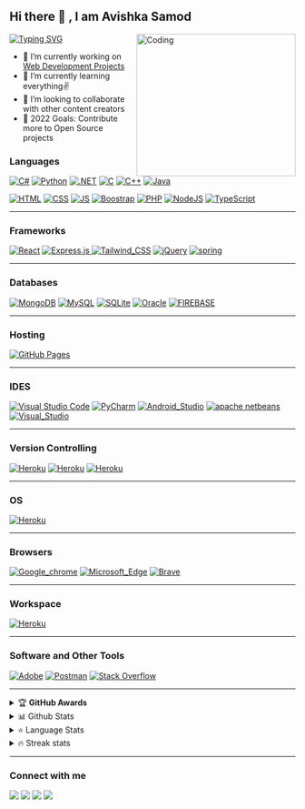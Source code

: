 ## Hi there 🙌 , I am Avishka Samod

[![Typing SVG](https://readme-typing-svg.herokuapp.com/?lines=Full-Stack+Web+Developer;Software+Engineer;Mobile-Application+Developer)](https://git.io/typing-svg)
<img align="right" alt="Coding" src="https://cdn.dribbble.com/users/1162077/screenshots/3848914/programmer.gif"  width="280" height="250" />

- 🔭 I’m currently working on [Web Development Projects](https://github.com/A-Samod)
- 🌱 I’m currently learning everything✌️
- 👯 I’m looking to collaborate with other content creators
- 🥅 2022 Goals: Contribute more to Open Source projects
<!-- - ⚡ Fun fact: I love to play games -->

### Languages

<a href="#"><img alt="C#" src="https://img.shields.io/badge/C%23-239120?logo=c-sharp&logoColor=white" ></a>
<a href="#"><img alt="Python" src="https://img.shields.io/badge/Python-3776AB?logo=python&logoColor=white"></a>
<a href="#"><img alt=".NET" src="https://img.shields.io/badge/.NET-5C2D91?logo=.net&logoColor=white" ></a>
<a href="#"><img alt="C" src="https://img.shields.io/badge/C-00599C?logo=c&logoColor=white" ></a>
<a href="#"><img alt="C++" src="https://img.shields.io/badge/C%2B%2B-00599C?logo=c%2B%2B&logoColor=white" ></a>
<a href="#"><img alt="Java" src="https://img.shields.io/badge/Java-ED8B00?logo=java&logoColor=white" ></a>

<a href="#"><img alt="HTML" src="https://img.shields.io/badge/HTML%20-%23E34F26.svg?logo=html5&logoColor=white" ></a>
<a href="#"><img alt="CSS" src="https://img.shields.io/badge/CSS%20-%231572B6.svg?logo=css3&logoColor=white" ></a>
<a href="#"><img alt="JS" src="https://img.shields.io/badge/JavaScript%20-%23F7DF1E.svg?logo=javascript&logoColor=black" ></a>
<a href="#"><img alt="Boostrap" src="https://img.shields.io/badge/-Bootstrap-563D7C?&logo=bootstrap" ></a>
<a href="#"><img alt="PHP" src="https://img.shields.io/badge/PHP-%23777BB4.svg?logo=php&logoColor=white"></a>
<a href="#"><img alt="NodeJS" src="https://img.shields.io/badge/Node.js%20-%2343853D.svg?logo=node-dot-js&logoColor=white" ></a>
<a href="#"><img alt="TypeScript" src="https://img.shields.io/badge/TypeScript%20-%23007ACC.svg?logo=typescript&logoColor=white" ></a>

---

### Frameworks

<a href="#"><img alt="React" src="https://img.shields.io/badge/React-20232A?&logo=react&logoColor=61DAFB" ></a>
<a href="#"><img alt="Express.js" src="https://img.shields.io/badge/Express.js%20-%23404d59.svg?logo=express&logoColor=white"> </a>
<a href="#"><img alt="Tailwind_CSS" src="https://img.shields.io/badge/Tailwind_CSS-38B2AC?&logo=tailwind-css&logoColor=white" ></a>
<a href="#"><img alt="jQuery" src="https://img.shields.io/badge/jQuery-0769AD?&logo=jquery&logoColor=white" ></a>
<a href="#"><img alt="spring" src="https://img.shields.io/badge/Spring-6DB33F?logo=spring&logoColor=white" ></a>

---

### Databases

<a href="#"><img alt="MongoDB" src ="https://img.shields.io/badge/MongoDB-%234ea94b.svg?logo=mongodb&logoColor=white"></a>
<a href="#"><img alt="MySQL" src="https://img.shields.io/badge/MySQL-%2300f.svg?logo=mysql&logoColor=white"></a>
<a href="#"><img alt="SQLite" src="https://img.shields.io/badge/SQLite-07405E?&logo=sqlite&logoColor=white" ></a>
<a href="#"><img alt="Oracle" src="https://img.shields.io/badge/Oracle-F80000?&logo=Oracle&logoColor=white" ></a>
<a href="#"><img alt="FIREBASE" src="https://img.shields.io/badge/Firebase-007ACC?&logo=firebase" ></a>

---

### Hosting

<!-- a href="#"><img alt="Stack Overflow" src="https://img.shields.io/badge/Amazon_AWS-232F3E?&logo=amazon-aws&logoColor=white"></!-->

<a href="#"><img alt="GitHub Pages" src="https://img.shields.io/badge/GitHub%20Pages-%23327FC7.svg?logo=github&logoColor=white" ></a>

---

### IDES

<a href="#"><img alt="Visual Studio Code" src="https://img.shields.io/badge/Visual%20Studio%20Code-0078d7.svg?logo=visual-studio-code&logoColor=white"></a>
<a href="#"><img alt="PyCharm" src="https://img.shields.io/badge/PyCharm-000000.svg?&logo=PyCharm&logoColor=white"></a>
<a href="#"><img alt="Android_Studio" src="https://img.shields.io/badge/Android_Studio-3DDC84?&logo=android-studio&logoColor=white"></a>
<a href="#"><img alt="apache netbeans" src="https://img.shields.io/badge/apache%20netbeans-1B6AC6?&logo=apache%20netbeans%20IDE&logoColor=white"></a>
<a href="#"><img alt="Visual_Studio" src="https://img.shields.io/badge/Visual_Studio-5C2D91?&logo=visual%20studio&logoColor=white"></a>

---

### Version Controlling

<a href="#"><img alt="Heroku" src="https://img.shields.io/badge/-Git-black?&logo=git" ></a>
<a href="#"><img alt="Heroku" src="https://img.shields.io/badge/-GitHub-181717?style=flat-square&logo=github" ></a>
<a href="#"><img alt="Heroku" src="https://img.shields.io/badge/GitLab-330F63?&logo=gitlab&logoColor=white" ></a>

---

### OS

<a href="#"><img alt="Heroku" src="https://img.shields.io/badge/Windows-0078D6?&logo=windows&logoColor=white" ></a>

---

### Browsers

<a href="#"><img alt="Google_chrome" src="https://img.shields.io/badge/Google_chrome-4285F4?&logo=Google-chrome&logoColor=white" ></a>
<a href="#"><img alt="Microsoft_Edge" src="https://img.shields.io/badge/Microsoft_Edge-0078D7?&logo=Microsoft-edge&logoColor=whit" ></a>
<a href="#"><img alt="Brave" src="https://img.shields.io/badge/Brave-FF1B2D?&logo=Brave&logoColor=white" ></a>

---

### Workspace

<a href="#"><img alt="Heroku" src="https://img.shields.io/badge/Intel-Core_i5_8th-0071C5?style=for-the-badge&logo=intel&logoColor=white" ></a>

---

### Software and Other Tools

<a href="#"><img alt="Adobe" src="https://img.shields.io/badge/Adobe%20-%23FF0000.svg?logo=adobe&logoColor=white"></a>
<a href="#"><img alt="Postman" src="https://img.shields.io/badge/Postman-FF6C37?logo=postman&logoColor=white"></a>
<a href="#"><img alt="Stack Overflow" src="https://img.shields.io/badge/-Stack%20Overflow-FE7A16?logo=stack-overflow&logoColor=white"></a>

---

<!-- markdownlint-disable MD033 -->
<details>
    <summary>&#127942 <b>GitHub Awards</b></summary><br/>

![Github Trophy](https://github-profile-trophy.vercel.app/?username=A-Samod)

</details>

<details>
  <summary>📊 Github Stats</summary>
<br><br>
  <img alt="Avishka Samod Github Stats" src="https://github-readme-stats.vercel.app/api?username=A-Samod&count_private=true&show_icons=true&theme=algolia" style="height:214px;"/>
</details>

<details>
  <summary>&#11088 Language Stats</summary>
<br><br>
    <img alt="Top Languages" src="https://github-readme-stats.vercel.app/api/top-langs/?username=A-Samod&theme=algolia&langs_count=15&layout=compact" />

</details>

<details>
<summary>🔥 Streak stats</summary>
<br><br>

[![GitHub Streak](https://github-readme-streak-stats.herokuapp.com?user=A-Samod&theme=highcontrast&hide_border=true)](https://git.io/streak-stats)

</details>
<!-- markdownlint-enable MD033 -->

---

### Connect with me

[<img src="https://img.shields.io/badge/Gmail-D14836?&logo=gmail&logoColor=white"/>](mailto:asamod999@gmail.com)
[<img src="https://img.shields.io/badge/Facebook-1877F2?&logo=facebook&logoColor=white"/>](https://www.facebook.com/avishka.samod.988)
[<img src="https://img.shields.io/badge/Twitter-1DA1F2?&logo=twitter&logoColor=white"/>](https://twitter.com/@ASamod_)
[<img src="https://img.shields.io/badge/LinkedIn-0077B5?&logo=linkedin&logoColor=white"/>](https://linkedin.com/in/avishkasamod)
